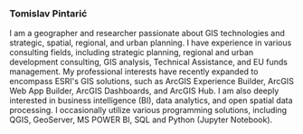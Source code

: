 ### Tomislav Pintarić
I am a geographer and researcher passionate about GIS technologies and strategic, spatial, regional, and urban planning. I have experience in various consulting fields, including strategic planning, regional and urban development consulting, GIS analysis, Technical Assistance, and EU funds management.
My professional interests have recently expanded to encompass ESRI's GIS solutions, such as ArcGIS Experience Builder, ArcGIS Web App Builder, ArcGIS Dashboards, and ArcGIS Hub. I am also deeply interested in business intelligence (BI), data analytics, and open spatial data processing. I occasionally utilize various programming solutions, including QGIS, GeoServer, MS POWER BI, SQL and Python (Jupyter Notebook).
<!--
**Tomislav14/Tomislav14** is a ✨ _special_ ✨ repository because its `README.md` (this file) appears on your GitHub profile.

Here are some ideas to get you started:

- 🔭 I’m currently working on ...
- 🌱 I’m currently learning ...
- 👯 I’m looking to collaborate on ...
- 🤔 I’m looking for help with ...
- 💬 Ask me about ...
- 📫 How to reach me: ...
- 😄 Pronouns: ...
- ⚡ Fun fact: ...
-->
